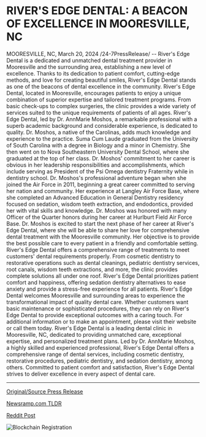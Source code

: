 # RIVER'S EDGE DENTAL: A BEACON OF EXCELLENCE IN MOORESVILLE, NC

MOORESVILLE, NC, March 20, 2024 /24-7PressRelease/ -- River's Edge Dental is a dedicated and unmatched dental treatment provider in Mooresville and the surrounding area, establishing a new level of excellence. Thanks to its dedication to patient comfort, cutting-edge methods, and love for creating beautiful smiles, River's Edge Dental stands as one of the beacons of dental excellence in the community.  River's Edge Dental, located in Mooresville, encourages patients to enjoy a unique combination of superior expertise and tailored treatment programs. From basic check-ups to complex surgeries, the clinic provides a wide variety of services suited to the unique requirements of patients of all ages.  River's Edge Dental, led by Dr. AnnMarie Moshos, a remarkable professional with a superb academic background and considerable experience, is dedicated to quality. Dr. Moshos, a native of the Carolinas, adds much knowledge and experience to the practice. Suma Cum Laude graduated from the University of South Carolina with a degree in Biology and a minor in Chemistry. She then went on to Nova Southeastern University Dental School, where she graduated at the top of her class. Dr. Moshos' commitment to her career is obvious in her leadership responsibilities and accomplishments, which include serving as President of the Psi Omega dentistry Fraternity while in dentistry school.  Dr. Moshos's professional adventure began when she joined the Air Force in 2011, beginning a great career committed to serving her nation and community. Her experience at Langley Air Force Base, where she completed an Advanced Education in General Dentistry residency focused on sedation, wisdom teeth extraction, and endodontics, provided her with vital skills and knowledge. Dr. Moshos was honored with many Officer of the Quarter honors during her career at Hurlburt Field Air Force Base.  Dr. Moshos is excited to start the next phase of her career at River's Edge Dental, where she will be able to share her love for comprehensive dental treatment with the Mooresville community. Her objective is to provide the best possible care to every patient in a friendly and comfortable setting.  River's Edge Dental offers a comprehensive range of treatments to meet customers' dental requirements properly. From cosmetic dentistry to restorative operations such as dental cleanings, pediatric dentistry services, root canals, wisdom teeth extractions, and more, the clinic provides complete solutions all under one roof. River's Edge Dental prioritizes patient comfort and happiness, offering sedation dentistry alternatives to ease anxiety and provide a stress-free experience for all patients.  River's Edge Dental welcomes Mooresville and surrounding areas to experience the transformational impact of quality dental care. Whether customers want basic maintenance or sophisticated procedures, they can rely on River's Edge Dental to provide exceptional outcomes with a caring touch.  For additional information or to make an appointment, please visit their website or call them today.  River's Edge Dental is a leading dental clinic in Mooresville, NC, dedicated to providing unmatched care, exceptional expertise, and personalized treatment plans. Led by Dr. AnnMarie Moshos, a highly skilled and experienced professional, River's Edge Dental offers a comprehensive range of dental services, including cosmetic dentistry, restorative procedures, pediatric dentistry, and sedation dentistry, among others. Committed to patient comfort and satisfaction, River's Edge Dental strives to deliver excellence in every aspect of dental care. 

---

[Original/Source Press Release](https://www.24-7pressrelease.com/press-release/509345/rivers-edge-dental-a-beacon-of-excellence-in-mooresville-nc)
                    

[Newsramp.com TLDR](None) 



[Reddit Post](https://www.reddit.com/r/HealthCareNewsInfo/comments/1bj7i37/rivers_edge_dental_unmatched_dental_care_in/) 



![Blockchain Registration](https://cdn.newsramp.app/24-7PressRelease/qrcode/243/20/iconi_91.webp)